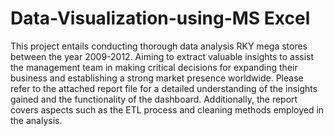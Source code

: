 # Data-Visualization-using-MS Excel
This project entails conducting thorough data analysis RKY mega stores between the year 2009-2012. 
Aiming to extract valuable insights to assist the management team in making critical decisions for expanding their business and establishing a strong market presence worldwide. 
Please refer to the attached report file for a detailed understanding of the insights gained and the functionality of the dashboard. 
Additionally, the report covers aspects such as the ETL process and cleaning methods employed in the analysis.
